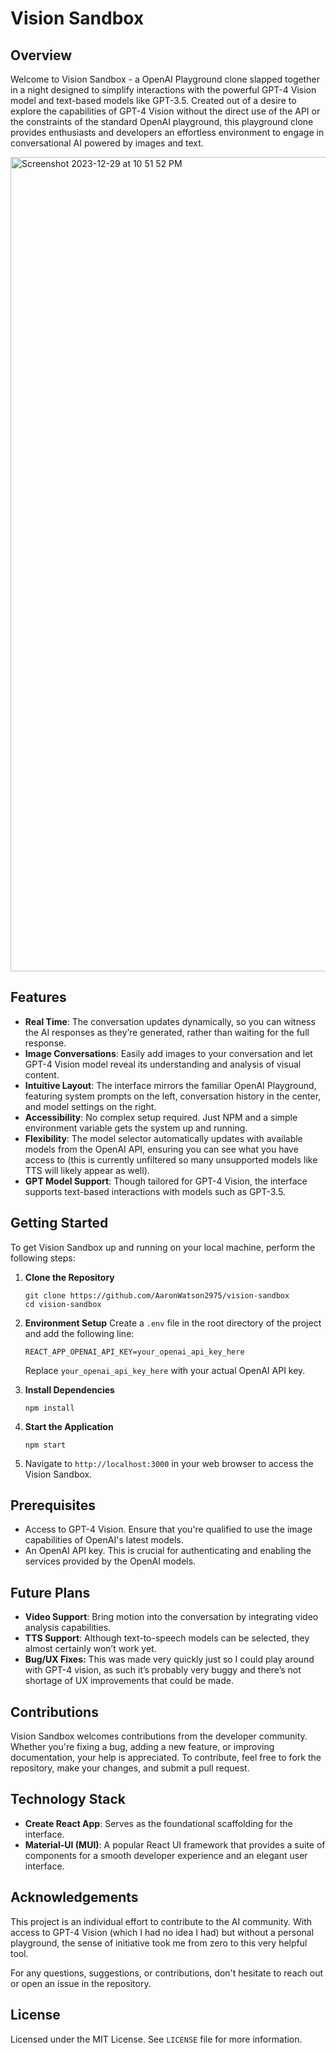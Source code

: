 # Vision Sandbox

## Overview

Welcome to Vision Sandbox - a OpenAI Playground clone slapped together in a night designed to simplify interactions with the powerful GPT-4 Vision model and text-based models like GPT-3.5. Created out of a desire to explore the capabilities of GPT-4 Vision without the direct use of the API or the constraints of the standard OpenAI playground, this playground clone provides enthusiasts and developers an effortless environment to engage in conversational AI powered by images and text.

<img width="1303" alt="Screenshot 2023-12-29 at 10 51 52 PM" src="https://github.com/AaronWatson2975/vision-sandbox/assets/36612616/63391cc3-06e0-4bf6-9ff3-fdff9947d7eb">


## Features

- **Real Time**: The conversation updates dynamically, so you can witness the AI responses as they’re generated, rather than waiting for the full response.
- **Image Conversations**: Easily add images to your conversation and let GPT-4 Vision model reveal its understanding and analysis of visual content.
- **Intuitive Layout**: The interface mirrors the familiar OpenAI Playground, featuring system prompts on the left, conversation history in the center, and model settings on the right.
- **Accessibility**: No complex setup required. Just NPM and a simple environment variable gets the system up and running.
- **Flexibility**: The model selector automatically updates with available models from the OpenAI API, ensuring you can see what you have access to (this is currently unfiltered so many unsupported models like TTS will likely appear as well).
- **GPT Model Support**: Though tailored for GPT-4 Vision, the interface supports text-based interactions with models such as GPT-3.5.

## Getting Started

To get Vision Sandbox up and running on your local machine, perform the following steps:

1. **Clone the Repository**
    
    ```
    git clone https://github.com/AaronWatson2975/vision-sandbox
    cd vision-sandbox
    ```
    
2. **Environment Setup**
Create a `.env` file in the root directory of the project and add the following line:
    
    ```
    REACT_APP_OPENAI_API_KEY=your_openai_api_key_here
    ```
    
    Replace `your_openai_api_key_here` with your actual OpenAI API key.
    
3. **Install Dependencies**
    
    ```
    npm install
    ```
    
4. **Start the Application**
    
    ```
    npm start
    ```
    
5. Navigate to `http://localhost:3000` in your web browser to access the Vision Sandbox.

## Prerequisites

- Access to GPT-4 Vision. Ensure that you're qualified to use the image capabilities of OpenAI's latest models.
- An OpenAI API key. This is crucial for authenticating and enabling the services provided by the OpenAI models.

## Future Plans

- **Video Support**: Bring motion into the conversation by integrating video analysis capabilities.
- **TTS Support**: Although text-to-speech models can be selected, they almost certainly won’t work yet.
- **Bug/UX Fixes:** This was made very quickly just so I could play around with GPT-4 vision, as such it’s probably very buggy and there’s not shortage of UX improvements that could be made.

## Contributions

Vision Sandbox welcomes contributions from the developer community. Whether you're fixing a bug, adding a new feature, or improving documentation, your help is appreciated. To contribute, feel free to fork the repository, make your changes, and submit a pull request.

## Technology Stack

- **Create React App**: Serves as the foundational scaffolding for the interface.
- **Material-UI (MUI)**: A popular React UI framework that provides a suite of components for a smooth developer experience and an elegant user interface.

## Acknowledgements

This project is an individual effort to contribute to the AI community. With access to GPT-4 Vision (which I had no idea I had) but without a personal playground, the sense of initiative took me from zero to this very helpful tool.

For any questions, suggestions, or contributions, don't hesitate to reach out or open an issue in the repository.

## License

Licensed under the MIT License. See `LICENSE` file for more information.

